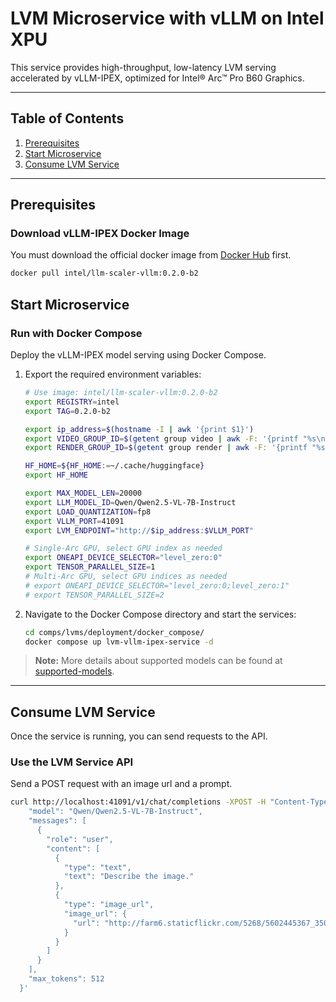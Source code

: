 # LVM Microservice with vLLM on Intel XPU

This service provides high-throughput, low-latency LVM serving accelerated by vLLM-IPEX, optimized for Intel® Arc™ Pro B60 Graphics.

---

## Table of Contents

1. [Prerequisites](#prerequisites)
2. [Start Microservice](#start-microservice)
3. [Consume LVM Service](#consume-lvm-service)

---

## Prerequisites

### Download vLLM-IPEX Docker Image

You must download the official docker image from [Docker Hub](https://hub.docker.com/r/intel/llm-scaler-vllm) first.

```bash
docker pull intel/llm-scaler-vllm:0.2.0-b2
```

## Start Microservice

### Run with Docker Compose

Deploy the vLLM-IPEX model serving using Docker Compose.

1.  Export the required environment variables:

    ```bash
    # Use image: intel/llm-scaler-vllm:0.2.0-b2
    export REGISTRY=intel
    export TAG=0.2.0-b2

    export ip_address=$(hostname -I | awk '{print $1}')
    export VIDEO_GROUP_ID=$(getent group video | awk -F: '{printf "%s\n", $3}')
    export RENDER_GROUP_ID=$(getent group render | awk -F: '{printf "%s\n", $3}')

    HF_HOME=${HF_HOME:=~/.cache/huggingface}
    export HF_HOME

    export MAX_MODEL_LEN=20000
    export LLM_MODEL_ID=Qwen/Qwen2.5-VL-7B-Instruct
    export LOAD_QUANTIZATION=fp8
    export VLLM_PORT=41091
    export LVM_ENDPOINT="http://$ip_address:$VLLM_PORT"

    # Single-Arc GPU, select GPU index as needed
    export ONEAPI_DEVICE_SELECTOR="level_zero:0"
    export TENSOR_PARALLEL_SIZE=1
    # Multi-Arc GPU, select GPU indices as needed
    # export ONEAPI_DEVICE_SELECTOR="level_zero:0;level_zero:1"
    # export TENSOR_PARALLEL_SIZE=2
    ```

2.  Navigate to the Docker Compose directory and start the services:
    ```bash
    cd comps/lvms/deployment/docker_compose/
    docker compose up lvm-vllm-ipex-service -d
    ```

> **Note:** More details about supported models can be found at [supported-models](https://github.com/intel/llm-scaler/tree/main/vllm#3-supported-models).

---

## Consume LVM Service

Once the service is running, you can send requests to the API.

### Use the LVM Service API

Send a POST request with an image url and a prompt.

```bash
curl http://localhost:41091/v1/chat/completions -XPOST -H "Content-Type: application/json" -d '{
    "model": "Qwen/Qwen2.5-VL-7B-Instruct",
    "messages": [
      {
        "role": "user",
        "content": [
          {
            "type": "text",
            "text": "Describe the image."
          },
          {
            "type": "image_url",
            "image_url": {
              "url": "http://farm6.staticflickr.com/5268/5602445367_3504763978_z.jpg"
            }
          }
        ]
      }
    ],
    "max_tokens": 512
  }'
```
